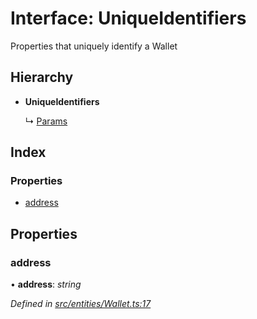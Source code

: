 # Interface: UniqueIdentifiers

Properties that uniquely identify a Wallet

## Hierarchy

* **UniqueIdentifiers**

  ↳ [Params](entities.params-3.md)

## Index

### Properties

* [address](entities.uniqueidentifiers-5.md#address)

## Properties

###  address

• **address**: *string*

*Defined in [src/entities/Wallet.ts:17](https://github.com/PolymathNetwork/polymath-sdk/blob/ce52226/src/entities/Wallet.ts#L17)*
